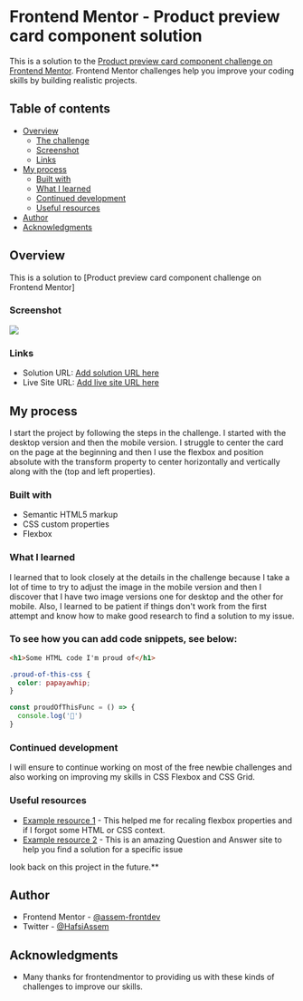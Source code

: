 # Frontend Mentor - Product preview card component solution

This is a solution to the [Product preview card component challenge on Frontend Mentor](https://www.frontendmentor.io/challenges/product-preview-card-component-GO7UmttRfa). Frontend Mentor challenges help you improve your coding skills by building realistic projects. 

## Table of contents

- [Overview](#overview)
  - [The challenge](#the-challenge)
  - [Screenshot](#screenshot)
  - [Links](#links)
- [My process](#my-process)
  - [Built with](#built-with)
  - [What I learned](#what-i-learned)
  - [Continued development](#continued-development)
  - [Useful resources](#useful-resources)
- [Author](#author)
- [Acknowledgments](#acknowledgments)


## Overview

This is a solution to [Product preview card component challenge on Frontend Mentor]

### Screenshot

![](./images/screencapture.png)

### Links

- Solution URL: [Add solution URL here](https://your-solution-url.com)
- Live Site URL: [Add live site URL here](https://productcard-component.netlify.app/)

## My process

  I start the project by following the steps in the challenge. I started with the desktop version and then the mobile version. I struggle to center the card on the page at the beginning
  and then I use the flexbox and position absolute with the transform property to center horizontally and vertically along with the (top and left properties).
### Built with

- Semantic HTML5 markup
- CSS custom properties
- Flexbox


### What I learned

I learned that to look closely at the details in the challenge because I take a lot of time to try to adjust the image in the mobile version and then I discover that
 I have two image versions one for desktop and the other for mobile. Also, I learned to be patient if things don't work from the first attempt 
and know how to make good research to find a solution to my issue.

### To see how you can add code snippets, see below:

```html
<h1>Some HTML code I'm proud of</h1>
```
```css
.proud-of-this-css {
  color: papayawhip;
}
```
```js
const proudOfThisFunc = () => {
  console.log('🎉')
}
```


### Continued development

I will ensure to continue working on most of the free newbie challenges and also working on improving my skills in CSS Flexbox and CSS Grid.


### Useful resources

- [Example resource 1](https://developer.mozilla.org/en-US/) - This helped me for recaling flexbox properties and if I forgot some HTML or CSS context.
- [Example resource 2](https://stackoverflow.com/) - This is an amazing Question and Answer site to help you find a solution for a specific issue

 look back on this project in the future.**

## Author

- Frontend Mentor - [@assem-frontdev](https://www.frontendmentor.io/profile/assem-frontdev)
- Twitter - [@HafsiAssem](https://twitter.com/HafsiAssem)


## Acknowledgments

- Many thanks for frontendmentor to providing us with these kinds of challenges to improve our skills.
